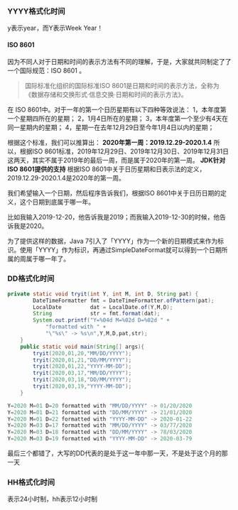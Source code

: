 ### YYYY格式化时间

y表示year，而Y表示Week Year！

#### ISO 8601

因为不同人对于日期和时间的表示方法有不同的理解，于是，大家就共同制定了了一个国际规范：ISO 8601 。

> 国际标准化组织的国际标准ISO 8601是日期和时间的表示方法，全称为《数据存储和交换形式·信息交换·日期和时间的表示方法》。

在 ISO 8601中。对于一年的第一个日历星期有以下四种等效说法： 1，本年度第一个星期四所在的星期； 2，1月4日所在的星期； 3，本年度第一个至少有4天在同一星期内的星期； 4，星期一在去年12月29日至今年1月4日以内的星期；

根据这个标准，我们可以推算出：
**2020年第一周：2019.12.29-2020.1.4**
所以，根据ISO 8601标准，2019年12月29日、2019年12月30日、2019年12月31日这两天，其实不属于2019年的最后一周，而是属于2020年的第一周。
**JDK针对ISO 8601提供的支持**
根据ISO 8601中关于日历星期和日表示法的定义，2019.12.29-2020.1.4是2020年的第一周。

我们希望输入一个日期，然后程序告诉我们，根据ISO 8601中关于日历日期的定义，这个日期到底属于哪一年。

比如我输入2019-12-20，他告诉我是2019；而我输入2019-12-30的时候，他告诉我是2020。

为了提供这样的数据，Java 7引入了「YYYY」作为一个新的日期模式来作为标识。使用「YYYY」作为标识，再通过SimpleDateFormat就可以得到一个日期所属的周属于哪一年了。

### DD格式化时间

```java
private static void tryit(int Y, int M, int D, String pat) {
        DateTimeFormatter fmt = DateTimeFormatter.ofPattern(pat);
        LocalDate         dat = LocalDate.of(Y,M,D);
        String            str = fmt.format(dat);
        System.out.printf("Y=%04d M=%02d D=%02d " +
            "formatted with " +
            "\"%s\" -> %s\n",Y,M,D,pat,str);
    }
    public static void main(String[] args){
        tryit(2020,01,20,"MM/DD/YYYY");
        tryit(2020,01,21,"DD/MM/YYYY");
        tryit(2020,01,22,"YYYY-MM-DD");
        tryit(2020,03,17,"MM/DD/YYYY");
        tryit(2020,03,18,"DD/MM/YYYY");
        tryit(2020,03,19,"YYYY-MM-DD");
    }
```

```java
Y=2020 M=01 D=20 formatted with "MM/DD/YYYY" -> 01/20/2020
Y=2020 M=01 D=21 formatted with "DD/MM/YYYY" -> 21/01/2020
Y=2020 M=01 D=22 formatted with "YYYY-MM-DD" -> 2020-01-22
Y=2020 M=03 D=17 formatted with "MM/DD/YYYY" -> 03/77/2020
Y=2020 M=03 D=18 formatted with "DD/MM/YYYY" -> 78/03/2020
Y=2020 M=03 D=19 formatted with "YYYY-MM-DD" -> 2020-03-79
```

最后三个都错了，大写的DD代表的是处于这一年中那一天，不是处于这个月的那一天

### HH格式化时间

表示24小时制，hh表示12小时制
